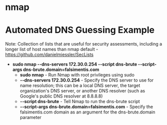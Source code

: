 # nmap

# Automated DNS Guessing Example

Note: Collection of lists that are useful for security assessments, including a longer list of host names than nmap default - https://github.com/danielmiessler/SecLists

- **sudo nmap --dns-servers 172.30.0.254 --script dns-brute --script-args dns-brute.domain=falsimentis.com**
    - **sudo nmap** - Run Nmap with root privileges using sudo
    - **--dns-servers 172.30.0.254** - Specify the DNS server to use for name resolution; this can be a local DNS server, the target organization's DNS server, or another DNS resolver (such as Google's public DNS resolver at 8.8.8.8)
    - **--script dns-brute** - Tell Nmap to run the dns-brute script
    - **--script-args dns-brute.domain=falsimentis.com** - Specify the falsimentis.com domain as an argument for the dns-brute.domain parameter